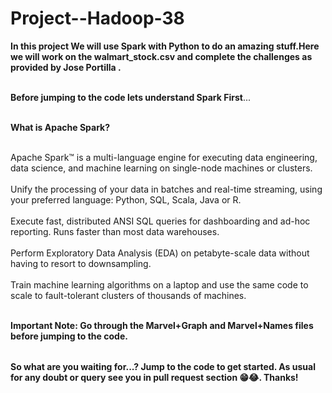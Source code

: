 # Project--Hadoop-38

<table>
  
**In this project We will use Spark with Python to do an amazing stuff.Here we will work on the walmart_stock.csv and complete the challenges as provided by Jose Portilla .** <br></br>

**Before jumping to the code lets understand Spark First**...<br></br>

**What is Apache Spark?** <br></br>

Apache Spark™ is a multi-language engine for executing data engineering, data science, and machine learning on single-node machines or clusters.<br></br>
Unify the processing of your data in batches and real-time streaming, using your preferred language: Python, SQL, Scala, Java or R.<br></br>
Execute fast, distributed ANSI SQL queries for dashboarding and ad-hoc reporting. Runs faster than most data warehouses.<br></br>
Perform Exploratory Data Analysis (EDA) on petabyte-scale data without having to resort to downsampling.<br></br>
Train machine learning algorithms on a laptop and use the same code to scale to fault-tolerant clusters of thousands of machines.<br></br>



**Important Note: Go through the Marvel+Graph and Marvel+Names files before jumping to the code.**


</table>

**So what are you waiting for...? Jump to the code to get started. As usual for any doubt or query see you in pull request section 😁😂. Thanks!**


